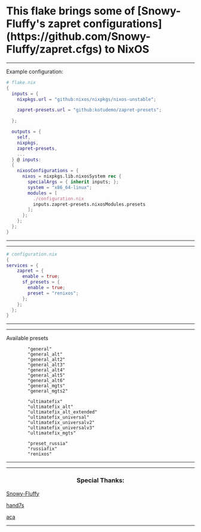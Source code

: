  <h1> This flake brings some of [Snowy-Fluffy's zapret configurations](https://github.com/Snowy-Fluffy/zapret.cfgs) to NixOS </h1> 

<hr/>
<div>
  
Example configuration:
```nix
# flake.nix
{
  inputs = {
    nixpkgs.url = "github:nixos/nixpkgs/nixos-unstable";

    zapret-presets.url = "github:kotudemo/zapret-presets";

  };

  outputs = {
    self,
    nixpkgs,
    zapret-presets,
    ...
  } @ inputs:
  {
    nixosConfigurations = {
      nixos = nixpkgs.lib.nixosSystem rec {
        specialArgs = { inherit inputs; };
        system = "x86_64-linux";
        modules = [
          ./configuration.nix
          inputs.zapret-presets.nixosModules.presets
        ];
      };
    };
  };
}
```
</div>

<hr/>

<hr/>

```nix
# configuration.nix
{
services = {
    zapret = {
      enable = true;
      sf_presets = {
        enable = true;
        preset = "renixos"; 
      };
    };
  };
}
```
</div>

<hr/>


<hr/>
<div>
  
Available presets
```
        "general"
        "general_alt"
        "general_alt2"
        "general_alt3"
        "general_alt4"
        "general_alt5"
        "general_alt6"
        "general_mgts"
        "general_mgts2"

        "ultimatefix"
        "ultimatefix_alt"
        "ultimatefix_alt_extended"
        "ultimatefix_universal"
        "ultimatefix_universalv2"
        "ultimatefix_universalv3"
        "ultimatefix_mgts"

        "preset_russia"
        "russiafix"
        "renixos"
```
</div>

<hr/>

<hr/>
<div>

  <h3 align="center">Special Thanks: </h3>

  [Snowy-Fluffy](https://github.com/Snowy-Fluffy)

  [hand7s](https://github.com/s0me1newithhand7s)

  [aca](https://github.com/aca/)
  
</div>

<hr/>
